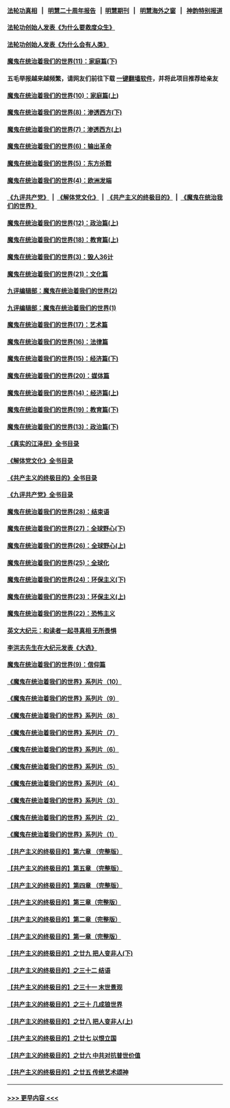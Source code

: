 #### [法轮功真相](https://github.com/gfw-breaker/truth/blob/master/README.md?t=0) &nbsp;&nbsp;|&nbsp;&nbsp; [明慧二十周年报告](https://github.com/gfw-breaker/mh-reports/blob/master/README.md?t=0) &nbsp;&nbsp;|&nbsp;&nbsp;[明慧期刊](https://github.com/gfw-breaker/mh-qikan) &nbsp;&nbsp;|&nbsp;&nbsp; [明慧海外之窗](https://github.com/gfw-breaker/mh-news/blob/master/README.md?t=0) &nbsp;&nbsp;|&nbsp;&nbsp; [神韵特别报道](https://github.com/gfw-breaker/mh-news/blob/master/shenyun.md?t=0)
#### [法轮功创始人发表《为什么要救度众生》](../pages/nsc422/n13975246.md?t=05070643) 
#### [法轮功创始人发表《为什么会有人类》](../pages/nsc422/n13912117.md?t=05070643) 
#### [魔鬼在统治着我们的世界(11)：家庭篇(下)](../pages/nsc422/n10440961.md?t=05070643) 
#### 五毛举报越来越频繁，请网友们前往下载 [一键翻墙软件](https://github.com/gfw-breaker/ssr-accounts)，并将此项目推荐给亲友
#### [魔鬼在统治着我们的世界(10)：家庭篇(上)](../pages/nsc422/n10435448.md?t=05070643) 
#### [魔鬼在统治着我们的世界(8)：渗透西方(下)](../pages/nsc422/n10429603.md?t=05070643) 
#### [魔鬼在统治着我们的世界(7)：渗透西方(上)](../pages/nsc422/n10426013.md?t=05070643) 
#### [魔鬼在统治着我们的世界(6)：输出革命](../pages/nsc422/n10421536.md?t=05070643) 
#### [魔鬼在统治着我们的世界(5)：东方杀戮](../pages/nsc422/n10417707.md?t=05070643) 
#### [魔鬼在统治着我们的世界(4)：欧洲发端](../pages/nsc422/n10414890.md?t=05070643) 
#### [《九评共产党》](https://github.com/begood0513/9ping.md/blob/master/README.md) &nbsp;|&nbsp; [《解体党文化》](../../../../jtdwh.md/blob/master/README.md)  &nbsp;|&nbsp; [《共产主义的终极目的》](../../../../gczydzjmd.md/blob/master/README.md) &nbsp;|&nbsp; [《魔鬼在统治我们的世界》](../../../../mgztzwmdsj.md/blob/master/README.md) 
#### [魔鬼在统治着我们的世界(12)：政治篇(上)](../pages/nsc422/n10444576.md?t=05070643) 
#### [魔鬼在统治着我们的世界(18)：教育篇(上)](../pages/nsc422/n10526970.md?t=05070643) 
#### [魔鬼在统治着我们的世界(3)：毁人36计](../pages/nsc422/n10411583.md?t=05070643) 
#### [魔鬼在统治着我们的世界(21)：文化篇](../pages/nsc422/n10597706.md?t=05070643) 
#### [九评编辑部：魔鬼在统治着我们的世界(2)](../pages/nsc422/n10410036.md?t=05070643) 
#### [九评编辑部：魔鬼在统治着我们的世界(1)](../pages/nsc422/n10406825.md?t=05070643) 
#### [魔鬼在统治着我们的世界(17)：艺术篇](../pages/nsc422/n10499093.md?t=05070643) 
#### [魔鬼在统治着我们的世界(16)：法律篇](../pages/nsc422/n10485969.md?t=05070643) 
#### [魔鬼在统治着我们的世界(15)：经济篇(下)](../pages/nsc422/n10469975.md?t=05070643) 
#### [魔鬼在统治着我们的世界(20)：媒体篇](../pages/nsc422/n10586579.md?t=05070643) 
#### [魔鬼在统治着我们的世界(14)：经济篇(上)](../pages/nsc422/n10457370.md?t=05070643) 
#### [魔鬼在统治着我们的世界(19)：教育篇(下)](../pages/nsc422/n10564808.md?t=05070643) 
#### [魔鬼在统治着我们的世界(13)：政治篇(下)](../pages/nsc422/n10448270.md?t=05070643) 
#### [《真实的江泽民》全书目录](../pages/nsc422/n13721399.md?t=05070643) 
#### [《解体党文化》全书目录](../pages/nsc422/n13721157.md?t=05070643) 
#### [《共产主义的终极目的》全书目录](../pages/nsc422/n13721048.md?t=05070643) 
#### [《九评共产党》全书目录](../pages/nsc422/n13708085.md?t=05070643) 
#### [魔鬼在统治着我们的世界(28)：结束语](../pages/nsc422/n10936246.md?t=05070643) 
#### [魔鬼在统治着我们的世界(27)：全球野心(下)](../pages/nsc422/n10928319.md?t=05070643) 
#### [魔鬼在统治着我们的世界(26)：全球野心(上)](../pages/nsc422/n10900318.md?t=05070643) 
#### [魔鬼在统治着我们的世界(25)：全球化](../pages/nsc422/n10788205.md?t=05070643) 
#### [魔鬼在统治着我们的世界(24)：环保主义(下)](../pages/nsc422/n10695307.md?t=05070643) 
#### [魔鬼在统治着我们的世界(23)：环保主义(上)](../pages/nsc422/n10688613.md?t=05070643) 
#### [魔鬼在统治着我们的世界(22)：恐怖主义](../pages/nsc422/n10614727.md?t=05070643) 
#### [英文大纪元：和读者一起寻真相 无所畏惧](../pages/nsc422/n12542027.md?t=05070643) 
#### [李洪志先生在大纪元发表《大选》](../pages/nsc422/n12534746.md?t=05070643) 
#### [魔鬼在统治着我们的世界(9)：信仰篇](../pages/nsc422/n10432159.md?t=05070643) 
#### [《魔鬼在统治着我们的世界》系列片（10）](../pages/nsc422/n12292670.md?t=05070643) 
#### [《魔鬼在统治着我们的世界》系列片（9）](../pages/nsc422/n12290859.md?t=05070643) 
#### [《魔鬼在统治着我们的世界》系列片（8）](../pages/nsc422/n12287445.md?t=05070643) 
#### [《魔鬼在统治着我们的世界》系列片（7）](../pages/nsc422/n12283425.md?t=05070643) 
#### [《魔鬼在统治着我们的世界》系列片（6）](../pages/nsc422/n12282314.md?t=05070643) 
#### [《魔鬼在统治着我们的世界》系列片（5）](../pages/nsc422/n12281419.md?t=05070643) 
#### [《魔鬼在统治着我们的世界》系列片（4）](../pages/nsc422/n12274024.md?t=05070643) 
#### [《魔鬼在统治着我们的世界》系列片（3）](../pages/nsc422/n12271322.md?t=05070643) 
#### [《魔鬼在统治着我们的世界》系列片（2）](../pages/nsc422/n12269049.md?t=05070643) 
#### [《魔鬼在统治着我们的世界》系列片（1）](../pages/nsc422/n12267575.md?t=05070643) 
#### [【共产主义的终极目的】第六章 （完整版）](../pages/nsc422/n11428913.md?t=05070643) 
#### [【共产主义的终极目的】第五章 （完整版）](../pages/nsc422/n11428912.md?t=05070643) 
#### [【共产主义的终极目的】第四章 （完整版）](../pages/nsc422/n11428907.md?t=05070643) 
#### [【共产主义的终极目的】第三章（完整版）](../pages/nsc422/n11428848.md?t=05070643) 
#### [【共产主义的终极目的】第二章（完整版）](../pages/nsc422/n11428831.md?t=05070643) 
#### [【共产主义的终极目的】第一章（完整版）](../pages/nsc422/n11417651.md?t=05070643) 
#### [【共产主义的终极目的】之廿九 把人变非人(下)](../pages/nsc422/n11344140.md?t=05070643) 
#### [【共产主义的终极目的】之三十二 结语](../pages/nsc422/n11360535.md?t=05070643) 
#### [【共产主义的终极目的】之三十一 末世景观](../pages/nsc422/n11351129.md?t=05070643) 
#### [【共产主义的终极目的】之三十 几成狼世界](../pages/nsc422/n11348280.md?t=05070643) 
#### [【共产主义的终极目的】之廿八 把人变非人(上)](../pages/nsc422/n11340492.md?t=05070643) 
#### [【共产主义的终极目的】之廿七 以恨立国](../pages/nsc422/n11336944.md?t=05070643) 
#### [【共产主义的终极目的】之廿六 中共对抗普世价值](../pages/nsc422/n11324785.md?t=05070643) 
#### [【共产主义的终极目的】之廿五 传统艺术颂神](../pages/nsc422/n11296396.md?t=05070643) 

----
#### [ >>> 更早内容 <<< ](../indexes/nsc422-earlier.md)
